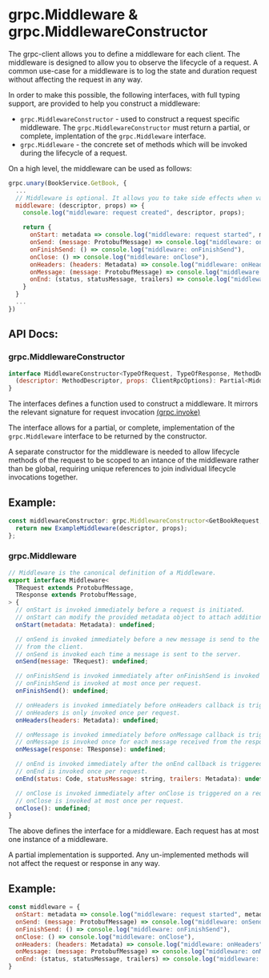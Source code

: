 # grpc.Middleware & grpc.MiddlewareConstructor
The grpc-client allows you to define a middleware for each client. The middleware is designed to allow you to observe the lifecycle of a request. A common use-case for a middleware is to log the state and duration request without affecting the request in any way.

In order to make this possible, the following interfaces, with full typing support, are provided to help you construct a middleware:
* `grpc.MiddlewareConstructor` - used to construct a request specific middleware. The `grpc.MiddlewareConstructor` must return a partial, or complete, implentation of the `grpc.Middleware` interface.
* `grpc.Middleware` - the concrete set of methods which will be invoked during the lifecycle of a request.

On a high level, the middleware can be used as follows:
```javascript
grpc.unary(BookService.GetBook, {
  ...
  // Middleware is optional. It allows you to take side effects when various request callbacks are triggered.
  middleware: (descriptor, props) => {
    console.log("middleware: request created", descriptor, props);

    return {
      onStart: metadata => console.log("middleware: request started", metadata),
      onSend: (message: ProtobufMessage) => console.log("middleware: onSend", message.toObject()),
      onFinishSend: () => console.log("middleware: onFinishSend"),
      onClose: () => console.log("middleware: onClose"),
      onHeaders: (headers: Metadata) => console.log("middleware: onHeaders", headers),
      onMessage: (message: ProtobufMessage) => console.log("middleware: onMessage", message.toObject()),
      onEnd: (status, statusMessage, trailers) => console.log("middleware: onEnd", status, statusMessage, trailers)
    }
  }
  ...
})
```

## API Docs:
### grpc.MiddlewareConstructor
```javascript
interface MiddlewareConstructor<TypeOfRequest, TypeOfResponse, MethodDescriptor> {
  (descriptor: MethodDescriptor, props: ClientRpcOptions): Partial<Middleware<TypeOfRequest, TypeOfResponse>>
}
```
The interfaces defines a function used to construct a middleware. It mirrors the relevant signature for request invocation [(grpc.invoke)](./invoke.md)

The interface allows for a partial, or complete, implementation of the `grpc.Middleware` interface to be returned by the constructor.

A separate constructor for the middleware is needed to allow lifecycle methods of the request to be scoped to an intance of the middleware rather than be global, requiring unique references to join individual lifecycle invocations together.


## Example:
```javascript
const middlewareConstructor: grpc.MiddlewareConstructor<GetBookRequest, Book> = (descriptor, props) => {
  return new ExampleMiddleware(descriptor, props);
};
````

### grpc.Middleware
```javascript
// Middleware is the canonical definition of a Middleware.
export interface Middleware<
  TRequest extends ProtobufMessage,
  TResponse extends ProtobufMessage,
> {
  // onStart is invoked immediately before a request is initiated.
  // onStart can modify the provided metadata object to attach additional headers.
  onStart(metadata: Metadata): undefined;

  // onSend is invoked immediately before a new message is send to the server
  // from the client.
  // onSend is invoked each time a message is sent to the server.
  onSend(message: TRequest): undefined;

  // onFinishSend is invoked immediately after onFinishSend is invoked on a request.
  // onFinishSend is invoked at most once per request.
  onFinishSend(): undefined;

  // onHeaders is invoked immediately before onHeaders callback is triggered.
  // onHeaders is only invoked once per request.
  onHeaders(headers: Metadata): undefined;

  // onMessage is invoked immediately before onMessage callback is triggered.
  // onMessage is invoked once for each message received from the response.
  onMessage(response: TResponse): undefined;

  // onEnd is invoked immediately after the onEnd callback is triggered.
  // onEnd is invoked once per request.
  onEnd(status: Code, statusMessage: string, trailers: Metadata): undefined;

  // onClose is invoked immediately after onClose is triggered on a request.
  // onClose is invoked at most once per request.
  onClose(): undefined;
}
```
The above defines the interface for a middleware. Each request has at most one instance of a middleware.

A partial implementation is supported. Any un-implemented methods will not affect the request or response in any way.

## Example:
```javascript
const middleware = {
  onStart: metadata => console.log("middleware: request started", metadata),
  onSend: (message: ProtobufMessage) => console.log("middleware: onSend", message.toObject()),
  onFinishSend: () => console.log("middleware: onFinishSend"),
  onClose: () => console.log("middleware: onClose"),
  onHeaders: (headers: Metadata) => console.log("middleware: onHeaders", headers),
  onMessage: (message: ProtobufMessage) => console.log("middleware: onMessage", message.toObject()),
  onEnd: (status, statusMessage, trailers) => console.log("middleware: onEnd", status, statusMessage, trailers)
}
````

